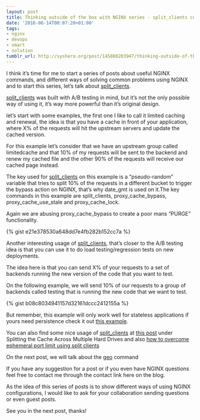 ```yaml
---
layout: post
title: Thinking outside of the box with NGINX series - split_clients command
date: '2016-06-14T00:07:20+01:00'
tags:
- nginx
- devops
- smart
- solution
tumblr_url: http://syshero.org/post/145880203947/thinking-outside-of-the-box-with-nginx-series
---
```

I think it’s time for me to start a series of posts about useful NGINX commands, and different ways of solving common problems using NGINX and to start this series, let’s talk about [split_clients](http://nginx.org/en/docs/http/ngx_http_split_clients_module.html).
<!--more-->
[split_clients](http://nginx.org/en/docs/http/ngx_http_split_clients_module.html) was built with A/B testing in mind, but it’s not the only possible way of using it, it’s way more powerful than it’s original design.

let’s start with some examples, the first one I like to call it limited caching and renewal, the idea is that you have a cache in front of your application, where X% of the requests will hit the upstream servers and update the cached version.

For this example let’s consider that we have an upstream group called limitedcache and that 10% of my requests will be sent to the backend and renew my cached file and the other 90% of the requests will receive our cached page instead.

The key used for [split_clients](http://nginx.org/en/docs/http/ngx_http_split_clients_module.html) on this example is a “pseudo-random” variable that tries to split 10% of the requests in a different bucket to trigger the bypass action on NGINX, that’s why date_gmt is used on it.The key commands in this example are split_clients, proxy_cache_bypass, proxy_cache_use_stale and proxy_cache_lock.

Again we are abusing proxy_cache_bypass to create a poor mans “PURGE” functionality.

{% gist e21e378530a648dd7e4fb282b152cc7a %}

Another interesting usage of [split_clients](http://nginx.org/en/docs/http/ngx_http_split_clients_module.html), that’s closer to the A/B testing idea is that you can use it to do load testing/regression tests on new deployments.

The idea here is that you can send X% of your requests to a set of backends running the new version of the code that you want to test.

On the following example, we will send 10% of our requests to a group of backends called testing that is running the new code that we want to test.

{% gist b08c8034941157d32161dccc2412155a %}

But remember, this example will only work well for stateless applications if yours need persistence check it out [this example](https://www.viget.com/articles/split-test-traffic-distribution-with-nginx/).

You can also find some nice usage of [split_clients](http://nginx.org/en/docs/http/ngx_http_split_clients_module.html) at [this post](https://www.nginx.com/blog/nginx-caching-guide/) under Splitting the Cache Across Multiple Hard Drives and also [how to overcome ephemeral port limit using split clients](https://www.nginx.com/blog/overcoming-ephemeral-port-exhaustion-nginx-plus/)

On the next post, we will talk about the [geo](http://nginx.org/en/docs/http/ngx_http_geo_module.html) command

If you have any suggestion for a post or if you even have NGINX questions feel free to contact me through the contact link here on the blog.

As the idea of this series of posts is to show different ways of using NGINX configurations, I would like to ask for your collaboration sending questions or even guest posts.

See you in the next post, thanks!
